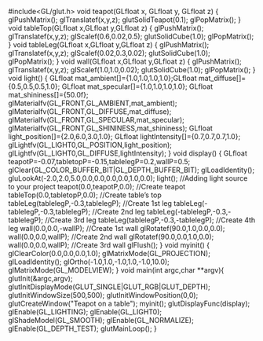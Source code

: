 #include<GL/glut.h>
void teapot(GLfloat x, GLfloat y, GLfloat z)
{
glPushMatrix();
glTranslatef(x,y,z);
glutSolidTeapot(0.1);
glPopMatrix();
}
void tableTop(GLfloat x,GLfloat y,GLfloat z)
{
glPushMatrix();
glTranslatef(x,y,z);
glScalef(0.6,0.02,0.5);
glutSolidCube(1.0);
glPopMatrix();
}
void tableLeg(GLfloat x,GLfloat y,GLfloat z)
{
glPushMatrix();
glTranslatef(x,y,z);
glScalef(0.02,0.3,0.02);
glutSolidCube(1.0);
glPopMatrix();
}
void wall(GLfloat x,GLfloat y,GLfloat z)
{
glPushMatrix();
glTranslatef(x,y,z);
glScalef(1.0,1.0,0.02);
glutSolidCube(1.0);
glPopMatrix();
}
void light()
{
GLfloat mat_ambient[]={1.0,1.0,1.0,1.0};GLfloat mat_diffuse[]={0.5,0.5,0.5,1.0};
GLfloat mat_specular[]={1.0,1.0,1.0,1.0};
GLfloat mat_shininess[]={50.0f};
glMaterialfv(GL_FRONT,GL_AMBIENT,mat_ambient);
glMaterialfv(GL_FRONT,GL_DIFFUSE,mat_diffuse);
glMaterialfv(GL_FRONT,GL_SPECULAR,mat_specular);
glMaterialfv(GL_FRONT,GL_SHININESS,mat_shininess);
GLfloat light_position[]={2.0,6.0,3.0,1.0};
GLfloat lightIntensity[]={0.7,0.7,0.7,1.0};
glLightfv(GL_LIGHT0,GL_POSITION,light_position);
glLightfv(GL_LIGHT0,GL_DIFFUSE,lightIntensity);
}
void display()
{
GLfloat teapotP=-0.07,tabletopP=-0.15,tablelegP=0.2,wallP=0.5;
glClear(GL_COLOR_BUFFER_BIT|GL_DEPTH_BUFFER_BIT);
glLoadIdentity();
gluLookAt(-2.0,2.0,5.0,0.0,0.0,0.0,0.0,1.0,0.0);
light(); //Adding light source to your project
teapot(0.0,teapotP,0.0); //Create teapot
tableTop(0.0,tabletopP,0.0); //Create table’s top
tableLeg(tablelegP,-0.3,tablelegP); //Create 1st leg
tableLeg(-tablelegP,-0.3,tablelegP); //Create 2nd leg
tableLeg(-tablelegP,-0.3,-tablelegP); //Create 3rd leg
tableLeg(tablelegP,-0.3,-tablelegP); //Create 4th leg
wall(0.0,0.0,-wallP); //Create 1st wall
glRotatef(90.0,1.0,0.0,0.0);
wall(0.0,0.0,wallP); //Create 2nd wall
glRotatef(90.0,0.0,1.0,0.0);
wall(0.0,0.0,wallP); //Create 3rd wall
glFlush();
}
void myinit()
{
glClearColor(0.0,0.0,0.0,1.0);
glMatrixMode(GL_PROJECTION);
glLoadIdentity();
glOrtho(-1.0,1.0,-1.0,1.0,-1.0,10.0);
glMatrixMode(GL_MODELVIEW);
}
void main(int argc,char **argv){
glutInit(&argc,argv);
glutInitDisplayMode(GLUT_SINGLE|GLUT_RGB|GLUT_DEPTH);
glutInitWindowSize(500,500);
glutInitWindowPosition(0,0);
glutCreateWindow("Teapot on a table");
myinit();
glutDisplayFunc(display);
glEnable(GL_LIGHTING);
glEnable(GL_LIGHT0);
glShadeModel(GL_SMOOTH);
glEnable(GL_NORMALIZE);
glEnable(GL_DEPTH_TEST);
glutMainLoop();
}
